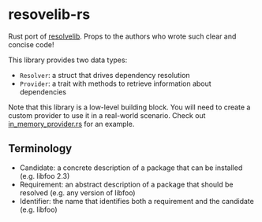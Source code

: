 # resovelib-rs

Rust port of [resolvelib](https://github.com/sarugaku/resolvelib). Props to the authors who wrote
such clear and concise code!

This library provides two data types:

* `Resolver`: a struct that drives dependency resolution
* `Provider`: a trait with methods to retrieve information about dependencies

Note that this library is a low-level building block. You will need to create a custom provider to
use it in a real-world scenario. Check out [in_memory_provider.rs](tests/in_memory_provider.rs) for
an example.

## Terminology

* Candidate: a concrete description of a package that can be installed (e.g. libfoo 2.3)
* Requirement: an abstract description of a package that should be resolved (e.g. any version of libfoo)
* Identifier: the name that identifies both a requirement and the candidate (e.g. libfoo)
